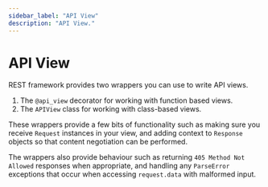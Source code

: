 ```yaml
---
sidebar_label: "API View"
description: "API View."
---
```


# API View

REST framework provides two wrappers you can use to write API views.

1.  The `@api_view` decorator for working with function based views.
2.  The `APIView` class for working with class-based views.

These wrappers provide a few bits of functionality such as making sure you receive `Request` instances in your view, and adding context to `Response` objects so that content negotiation can be performed.

The wrappers also provide behaviour such as returning `405 Method Not Allowed` responses when appropriate, and handling any `ParseError` exceptions that occur when accessing `request.data` with malformed input.
